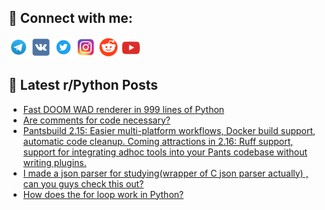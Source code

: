 ## 🔎 Connect with me:
[<img src="https://github.com/bullbesh/bullbesh/blob/main/images/Telegram.png" width="32" height="32" />](https://t.me/bullbesh)
[<img src="https://github.com/bullbesh/bullbesh/blob/main/images/VK.png" width="32" height="32" />](https://vk.com/bullbesh)
[<img src="https://github.com/bullbesh/bullbesh/blob/main/images/Twitter.png" width="32" height="32" />](https://twitter.com/bullbesh1)
[<img src="https://github.com/bullbesh/bullbesh/blob/main/images/Instagram.png" width="32" height="32" />](https://www.instagram.com/bullbesh)
[<img src="https://github.com/bullbesh/bullbesh/blob/main/images/Reddit.png" width="32" height="32" />](https://www.reddit.com/user/bullbesh)
[<img src="https://github.com/bullbesh/bullbesh/blob/main/images/YouTube.png" width="32" height="32" />](https://www.youtube.com/channel/UCtfjRs6uzgq5mfm8S06WTcg)

## 📕 Latest r/Python Posts
<!-- BLOG-POST-LIST:START -->
- [Fast DOOM WAD renderer in 999 lines of Python](https://www.reddit.com/r/Python/comments/11ez5ln/fast_doom_wad_renderer_in_999_lines_of_python/)
- [Are comments for code necessary?](https://www.reddit.com/r/Python/comments/11ez3sd/are_comments_for_code_necessary/)
- [Pantsbuild 2.15: Easier multi-platform workflows, Docker build support, automatic code cleanup. Coming attractions in 2.16: Ruff support, support for integrating adhoc tools into your Pants codebase without writing plugins.](https://www.reddit.com/r/Python/comments/11ez3ea/pantsbuild_215_easier_multiplatform_workflows/)
- [I made a json parser for studying&lpar;wrapper of C json parser actually&rpar; , can you guys check this out?](https://www.reddit.com/r/Python/comments/11eyp3j/i_made_a_json_parser_for_studyingwrapper_of_c/)
- [How does the for loop work in Python?](https://www.reddit.com/r/Python/comments/11exk5a/how_does_the_for_loop_work_in_python/)
<!-- BLOG-POST-LIST:END -->

